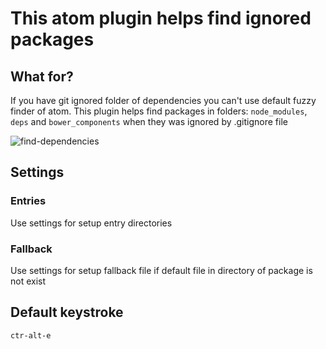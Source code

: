 # This atom plugin helps find ignored packages

## What for?
If you have git ignored folder of dependencies you can't use default fuzzy finder of atom. This plugin helps find packages in folders: `node_modules`, `deps` and `bower_components` when they was ignored by .gitignore file

![find-dependencies](https://cloud.githubusercontent.com/assets/2994698/19279690/a1946472-900c-11e6-8b9a-2c4fdde7b4d2.gif)

## Settings

### Entries
Use settings for setup entry directories

### Fallback
Use settings for setup fallback file if default file in directory of package is not exist

## Default keystroke
`ctr-alt-e`
